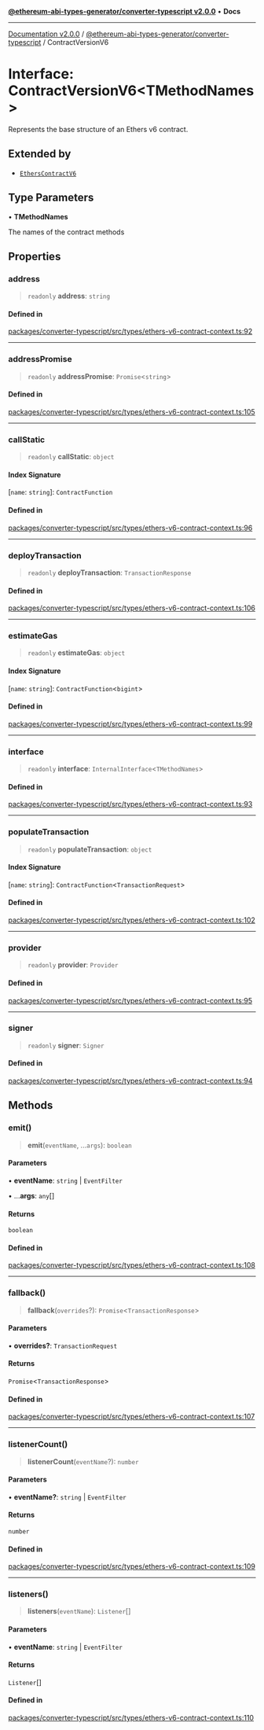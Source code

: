 [**@ethereum-abi-types-generator/converter-typescript v2.0.0**](../README.md) • **Docs**

***

[Documentation v2.0.0](../../../packages.md) / [@ethereum-abi-types-generator/converter-typescript](../README.md) / ContractVersionV6

# Interface: ContractVersionV6\<TMethodNames\>

Represents the base structure of an Ethers v6 contract.

## Extended by

- [`EthersContractV6`](EthersContractV6.md)

## Type Parameters

• **TMethodNames**

The names of the contract methods

## Properties

### address

> `readonly` **address**: `string`

#### Defined in

[packages/converter-typescript/src/types/ethers-v6-contract-context.ts:92](https://github.com/niZmosis/ethereum-abi-types-generator/blob/34014c6ac1a58a7622fbd21e7421270aae38bf36/packages/converter-typescript/src/types/ethers-v6-contract-context.ts#L92)

***

### addressPromise

> `readonly` **addressPromise**: `Promise`\<`string`\>

#### Defined in

[packages/converter-typescript/src/types/ethers-v6-contract-context.ts:105](https://github.com/niZmosis/ethereum-abi-types-generator/blob/34014c6ac1a58a7622fbd21e7421270aae38bf36/packages/converter-typescript/src/types/ethers-v6-contract-context.ts#L105)

***

### callStatic

> `readonly` **callStatic**: `object`

#### Index Signature

 \[`name`: `string`\]: `ContractFunction`

#### Defined in

[packages/converter-typescript/src/types/ethers-v6-contract-context.ts:96](https://github.com/niZmosis/ethereum-abi-types-generator/blob/34014c6ac1a58a7622fbd21e7421270aae38bf36/packages/converter-typescript/src/types/ethers-v6-contract-context.ts#L96)

***

### deployTransaction

> `readonly` **deployTransaction**: `TransactionResponse`

#### Defined in

[packages/converter-typescript/src/types/ethers-v6-contract-context.ts:106](https://github.com/niZmosis/ethereum-abi-types-generator/blob/34014c6ac1a58a7622fbd21e7421270aae38bf36/packages/converter-typescript/src/types/ethers-v6-contract-context.ts#L106)

***

### estimateGas

> `readonly` **estimateGas**: `object`

#### Index Signature

 \[`name`: `string`\]: `ContractFunction`\<`bigint`\>

#### Defined in

[packages/converter-typescript/src/types/ethers-v6-contract-context.ts:99](https://github.com/niZmosis/ethereum-abi-types-generator/blob/34014c6ac1a58a7622fbd21e7421270aae38bf36/packages/converter-typescript/src/types/ethers-v6-contract-context.ts#L99)

***

### interface

> `readonly` **interface**: `InternalInterface`\<`TMethodNames`\>

#### Defined in

[packages/converter-typescript/src/types/ethers-v6-contract-context.ts:93](https://github.com/niZmosis/ethereum-abi-types-generator/blob/34014c6ac1a58a7622fbd21e7421270aae38bf36/packages/converter-typescript/src/types/ethers-v6-contract-context.ts#L93)

***

### populateTransaction

> `readonly` **populateTransaction**: `object`

#### Index Signature

 \[`name`: `string`\]: `ContractFunction`\<`TransactionRequest`\>

#### Defined in

[packages/converter-typescript/src/types/ethers-v6-contract-context.ts:102](https://github.com/niZmosis/ethereum-abi-types-generator/blob/34014c6ac1a58a7622fbd21e7421270aae38bf36/packages/converter-typescript/src/types/ethers-v6-contract-context.ts#L102)

***

### provider

> `readonly` **provider**: `Provider`

#### Defined in

[packages/converter-typescript/src/types/ethers-v6-contract-context.ts:95](https://github.com/niZmosis/ethereum-abi-types-generator/blob/34014c6ac1a58a7622fbd21e7421270aae38bf36/packages/converter-typescript/src/types/ethers-v6-contract-context.ts#L95)

***

### signer

> `readonly` **signer**: `Signer`

#### Defined in

[packages/converter-typescript/src/types/ethers-v6-contract-context.ts:94](https://github.com/niZmosis/ethereum-abi-types-generator/blob/34014c6ac1a58a7622fbd21e7421270aae38bf36/packages/converter-typescript/src/types/ethers-v6-contract-context.ts#L94)

## Methods

### emit()

> **emit**(`eventName`, ...`args`): `boolean`

#### Parameters

• **eventName**: `string` \| `EventFilter`

• ...**args**: `any`[]

#### Returns

`boolean`

#### Defined in

[packages/converter-typescript/src/types/ethers-v6-contract-context.ts:108](https://github.com/niZmosis/ethereum-abi-types-generator/blob/34014c6ac1a58a7622fbd21e7421270aae38bf36/packages/converter-typescript/src/types/ethers-v6-contract-context.ts#L108)

***

### fallback()

> **fallback**(`overrides`?): `Promise`\<`TransactionResponse`\>

#### Parameters

• **overrides?**: `TransactionRequest`

#### Returns

`Promise`\<`TransactionResponse`\>

#### Defined in

[packages/converter-typescript/src/types/ethers-v6-contract-context.ts:107](https://github.com/niZmosis/ethereum-abi-types-generator/blob/34014c6ac1a58a7622fbd21e7421270aae38bf36/packages/converter-typescript/src/types/ethers-v6-contract-context.ts#L107)

***

### listenerCount()

> **listenerCount**(`eventName`?): `number`

#### Parameters

• **eventName?**: `string` \| `EventFilter`

#### Returns

`number`

#### Defined in

[packages/converter-typescript/src/types/ethers-v6-contract-context.ts:109](https://github.com/niZmosis/ethereum-abi-types-generator/blob/34014c6ac1a58a7622fbd21e7421270aae38bf36/packages/converter-typescript/src/types/ethers-v6-contract-context.ts#L109)

***

### listeners()

> **listeners**(`eventName`): `Listener`[]

#### Parameters

• **eventName**: `string` \| `EventFilter`

#### Returns

`Listener`[]

#### Defined in

[packages/converter-typescript/src/types/ethers-v6-contract-context.ts:110](https://github.com/niZmosis/ethereum-abi-types-generator/blob/34014c6ac1a58a7622fbd21e7421270aae38bf36/packages/converter-typescript/src/types/ethers-v6-contract-context.ts#L110)

